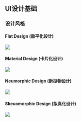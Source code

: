 ## UI设计基础

### 设计风格

#### Flat Design (扁平化设计)

<img src="https://pic2.zhimg.com/80/ccdc1e0be2ea39a058c339299a3f38c7_720w.jpg" style="margin:0;" />

#### Material Design (卡片化设计)

<img src="https://pic3.zhimg.com/80/f820d6c83de99fa2cf592c044cc3ba4a_720w.jpg" style="margin:0;" />

#### Neumorphic Design (新拟物设计)

<img src="https://pic2.zhimg.com/80/v2-05b84f8ec0eaa2648b2101ead3810249_720w.jpg?source=1940ef5c" style="margin:0;" />

#### Skeuomorphic Design (拟真化设计)

<img src="https://pica.zhimg.com/80/v2-dd70bea1b59c36a25024ad1c0dc32d6b_720w.jpg?source=1940ef5c" style="margin:0;" />
